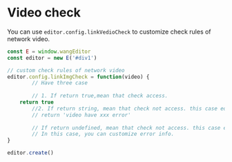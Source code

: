 # Video check
You can use `editor.config.linkVedioCheck` to customize check rules of network video.

```jsx
const E = window.wangEditor
const editor = new E('#div1')

// custom check rules of network video
editor.config.linkImgCheck = function(video) {
        // Have three case
		
		// 1. If return true,mean that check access.
    return true
		//2. If return string, mean that check not access. this case editor will stop insert video, and alert error info(that is return string)
        // return 'video have xxx error'
		
		// If return undefined, mean that check not access. this case editor will stop insert video.
 		// In this case, you can customize error info.
}

editor.create()
```